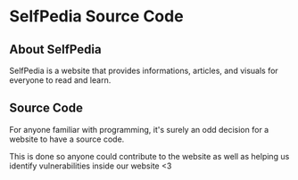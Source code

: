 # SelfPedia Source Code
## About SelfPedia
SelfPedia is a website that provides informations, articles, and visuals for everyone to read and learn.
## Source Code
For anyone familiar with programming, it's surely an odd decision for a website to have a source code.

This is done so anyone could contribute to the website as well as helping us identify vulnerabilities inside our website <3
